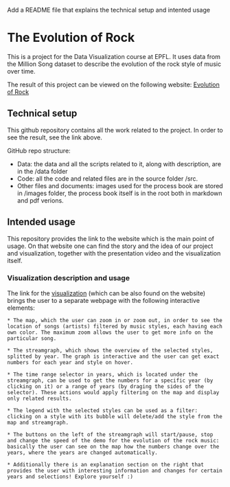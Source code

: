 Add a README file that explains the technical setup and intented usage

# The Evolution of Rock

This is a project for the Data Visualization course at EPFL. It uses data from the Million Song dataset to describe the evolution of the rock style of music over time.

The result of this project can be viewed on the following website:
[Evolution of Rock](https://gandalfatepfl.github.io/DataViz)

## Technical setup

This github repository contains all the work related to the project. In order to see the result, see the link above.

GitHub repo structure:

  - Data: the data and all the scripts related to it, along with description, are in the /data folder
  - Code: all the code and related files are in the source folder /src.
  - Other files and documents: images used for the process book are stored in /images folder, the process book itself is in the root both in markdown and pdf verions.

## Intended usage

This repository provides the link to the website which is the main point of usage. On that website one can find the story and the idea of our project and visualization, together with the presentation video and the visualization itself.

### Visualization description and usage
  
  The link for the [visualization](https://gandalfatepfl.github.io/DataViz/map.html) (which can be also found on the website) brings the user to a separate webpage with the following interactive elements:
  
    * The map, which the user can zoom in or zoom out, in order to see the location of songs (artists) filtered by music styles, each having each own color. The maximum zoom allows the user to get more info on the particular song.

    * The streamgraph, which shows the overview of the selected styles, splitted by year. The graph is interactive and the user can get exact numbers for each year and style on hover.

    * The time range selector in years, which is located under the streamgraph, can be used to get the numbers for a specific year (by clicking on it) or a range of years (by draging the sides of the selector). These actions would apply filtering on the map and display only related results.

    * The legend with the selected styles can be used as a filter: clicking on a style with its bubble will delete/add the style from the map and streamgraph.

    * The buttons on the left of the streamgraph will start/pause, stop and change the speed of the demo for the evolution of the rock music: basically the user can see on the map how the numbers change over the years, where the years are changed automatically.

    * Additionally there is an explanation section on the right that provides the user with interesting information and changes for certain years and selections! Explore yourself :)
  




